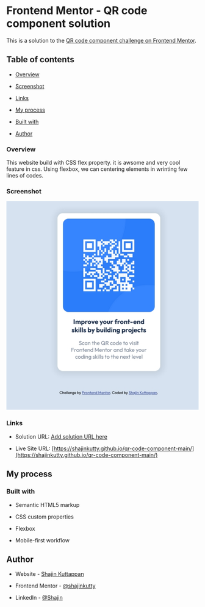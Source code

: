 # Frontend Mentor - QR code component solution

This is a solution to the [QR code component challenge on Frontend Mentor](https://www.frontendmentor.io/challenges/qr-code-component-iux_sIO_H).

## Table of contents

- [Overview](#Overview)

- [Screenshot](#screenshot)

- [Links](#links)

- [My process](#my-process)

- [Built with](#built-with)

- [Author](#author)

### Overview

This website build with CSS flex property. it is awsome and very cool feature in css. Using flexbox, we can centering elements in wrinting few lines of codes.

### Screenshot

![](./design/screenshot.jpg)

### Links

- Solution URL: [Add solution URL here](https://your-solution-url.com)

- Live Site URL: [https://shajinkutty.github.io/qr-code-component-main/](https://shajinkutty.github.io/qr-code-component-main/)

## My process

### Built with

- Semantic HTML5 markup

- CSS custom properties

- Flexbox

- Mobile-first workflow

## Author

- Website - [Shajin Kuttappan](https://www.skwebcode.com)

- Frontend Mentor - [@shajinkutty](https://www.frontendmentor.io/profile/yourusername)

- LinkedIn - [@Shajin](www.linkedin.com/in/shajin-kuttappan)
